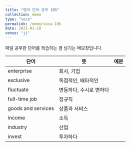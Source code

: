 ```yaml
---
title: "영어 단어 공부 105"
collection: memo
type: "voca"
permalink: /memo/voca-105
date: 2021-01-10
venue: "jj"
---
```


매일 공부한 단어를 복습하는 겸 남기는 메모장입니다.

| 단어 | 뜻 | 예문 | 
| --------         | ------ | ------------------------------------------------------------ |
| enterprise | 회사, 기업 |  |
| exclusive | 독점적인, 배타적인 |  |
| fluctuate | 변동하다, 수시로 변하다 |  |
| full-time job | 정규직 |  |
| goods and services | 상품과 서비스 |  |
| income | 소득 |  |
| industry | 산업 |  |
| invest | 투자하다 |  |


























































